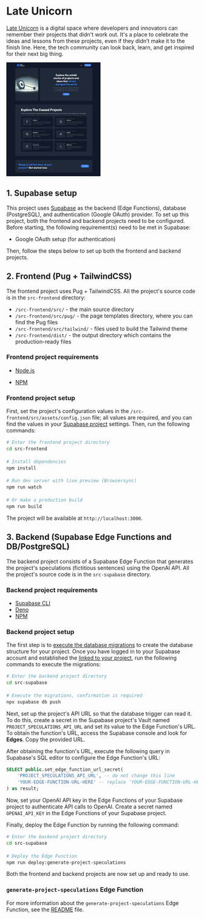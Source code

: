 # Late Unicorn

[Late Unicorn](https://lateunicorn.com) is a digital space where developers and innovators can remember their projects that didn't work out. It's a place to celebrate the ideas and lessons from these projects, even if they didn’t make it to the finish line. Here, the tech community can look back, learn, and get inspired for their next big thing.

<img src="/docs/demo.jpg" height="300" />

## 1. Supabase setup

This project uses [Supabase](https://supabase.com/) as the backend (Edge Functions), database (PostgreSQL), and authentication (Google OAuth) provider. To set up this project, both the frontend and backend projects need to be configured. Before starting, the following requirement(s) need to be met in Supabase:

- Google OAuth setup (for authentication)

Then, follow the steps below to set up both the frontend and backend projects.

## 2. Frontend (Pug + TailwindCSS)

The frontend project uses Pug + TailwindCSS. All the project's source code is in the `src-frontend` directory:
* `/src-frontend/src/` - the main source directory
* `/src-frontend/src/pug/` - the page templates directory, where you can find the Pug files
* `/src-frontend/src/tailwind/` - files used to build the Tailwind theme
* `/src-frontend/dist/` - the output directory which contains the production-ready files

### Frontend project requirements

* [Node.js](https://nodejs.org/en/download/current)
- [NPM](https://www.npmjs.com/get-npm)

### Frontend project setup

First, set the project's configuration values in the `/src-frontend/src/assets/config.json` file; all values are required, and you can find the values in your [Supabase project](https://supabase.com/) settings. Then, run the following commands:

```bash
# Enter the frontend project directory
cd src-frontend

# Install dependencies
npm install 

# Run dev server with live preview (Browsersync)
npm run watch

# Or make a production build 
npm run build
```

The project will be available at `http://localhost:3000`.

## 3. Backend (Supabase Edge Functions and DB/PostgreSQL)

The backend project consists of a Supabase Edge Function that generates the project's speculations (fictitious sentences) using the OpenAI API. All the project's source code is in the `src-supabase` directory.

### Backend project requirements

- [Supabase CLI](https://supabase.com/docs/guides/cli)
- [Deno](https://deno.land/#installation)
- [NPM](https://www.npmjs.com/get-npm)

### Backend project setup

The first step is to [execute the database migrations](https://supabase.com/docs/reference/cli/supabase-db#supabase-db-push) to create the database structure for your project. Once you have logged in to your Supabase account and established the [linked to your project](https://supabase.com/docs/reference/cli/supabase-link), run the following commands to execute the migrations:

```bash
# Enter the backend project directory
cd src-supabase

# Execute the migrations, confirmation is required
npx supabase db push
```

Next, set up the project's API URL so that the database trigger can read it. To do this, create a secret in the Supabase project's Vault named `PROJECT_SPECULATIONS_API_URL` and set its value to the Edge Function's URL. To obtain the function's URL, access the Supabase console and look for **Edges**. Copy the provided URL.

After obtaining the function's URL, execute the following query in Supabase's SQL editor to configure the Edge Function's URL:

```sql
SELECT public.set_edge_function_url_secret(
    'PROJECT_SPECULATIONS_API_URL', -- do not change this line
    'YOUR-EDGE-FUNCTION-URL-HERE' -- replace 'YOUR-EDGE-FUNCTION-URL-HERE' with the URL obtained earlier
) as result;
```

Now, set your OpenAI API key in the Edge Functions of your Supabase project to authenticate API calls to OpenAI. Create a secret named `OPENAI_API_KEY` in the Edge Functions of your Supabase project.

Finally, deploy the Edge Function by running the following command:

```bash
# Enter the backend project directory
cd src-supabase

# Deploy the Edge Function
npm run deploy:generate-project-speculations
```

Both the frontend and backend projects are now set up and ready to use.

### `generate-project-speculations` Edge Function

For more information about the `generate-project-speculations` Edge Function, see the [README](src-supabase/README.md) file.

